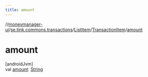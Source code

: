 ```yaml
---
title: amount
---
```

//[moneymanager-ui](../../../../index.html)/[se.tink.commons.transactions](../../index.html)/[ListItem](../index.html)/[TransactionItem](index.html)/[amount](amount.html)



# amount



[androidJvm]\
val [amount](amount.html): [String](https://kotlinlang.org/api/latest/jvm/stdlib/kotlin/-string/index.html)





